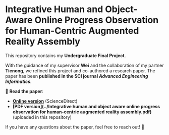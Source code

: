 # Integrative Human and Object-Aware Online Progress Observation for Human-Centric Augmented Reality Assembly

This repository contains my **Undergraduate Final Project**.

With the guidance of my supervisor **Wei** and the collaboration of my partner **Tienong**, we refined this project and co-authored a research paper. The paper has been **published in the SCI journal _Advanced Engineering Informatics_**.

📄 **Read the paper**:  
- **[Online version](https://www.sciencedirect.com/science/article/abs/pii/S1474034624007328)** (ScienceDirect)  
- **[PDF version](../Integrative human and object aware online progress observation for human-centric augmented reality assembly.pdf)** (uploaded in this repository)

If you have any questions about the paper, feel free to reach out! 🚀
